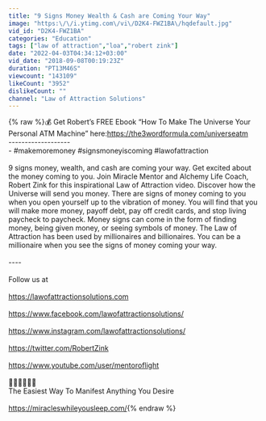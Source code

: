 ```yaml
---
title: "9 Signs Money Wealth & Cash are Coming Your Way"
image: "https:\/\/i.ytimg.com\/vi\/D2K4-FWZ1BA\/hqdefault.jpg"
vid_id: "D2K4-FWZ1BA"
categories: "Education"
tags: ["law of attraction","loa","robert zink"]
date: "2022-04-03T04:34:12+03:00"
vid_date: "2018-09-08T00:19:23Z"
duration: "PT13M46S"
viewcount: "143109"
likeCount: "3952"
dislikeCount: ""
channel: "Law of Attraction Solutions"
---
```

{% raw %}💰 Get Robert’s FREE Ebook “How To Make The Universe Your Personal ATM Machine” here:<a rel="nofollow" target="blank" href="https://the3wordformula.com/universeatm">https://the3wordformula.com/universeatm</a><br />-------------------<br />- #makemoremoney #signsmoneyiscoming #lawofattraction<br /><br />9 signs money, wealth, and cash are coming your way. Get excited about the money coming to you. Join Miracle Mentor and Alchemy Life Coach, Robert Zink for this inspirational Law of Attraction video. Discover how the Universe will send you money. There are signs of money coming to you when you open yourself up to the vibration of money. You will find that you will make more money, payoff debt, pay off credit cards, and stop living paycheck to paycheck. Money signs can come in the form of finding money, being given money, or seeing symbols of money. The Law of Attraction has been used by millionaires and billionaires. You can be a millionaire when you see the signs of money coming your way.<br /><br />----<br /><br />Follow us at<br /><br /><a rel="nofollow" target="blank" href="https://lawofattractionsolutions.com">https://lawofattractionsolutions.com</a><br /><br /><a rel="nofollow" target="blank" href="https://www.facebook.com/lawofattractionsolutions/">https://www.facebook.com/lawofattractionsolutions/</a><br /><br /><a rel="nofollow" target="blank" href="https://www.instagram.com/lawofattractionsolutions/">https://www.instagram.com/lawofattractionsolutions/</a><br /><br /><a rel="nofollow" target="blank" href="https://twitter.com/RobertZink">https://twitter.com/RobertZink</a><br /><br /><a rel="nofollow" target="blank" href="https://www.youtube.com/user/mentoroflight">https://www.youtube.com/user/mentoroflight</a><br /><br />🌟🌟🌟🌟🌟🌟<br />The Easiest Way To Manifest Anything You Desire<br /><br /><a rel="nofollow" target="blank" href="https://miracleswhileyousleep.com/">https://miracleswhileyousleep.com/</a>{% endraw %}
